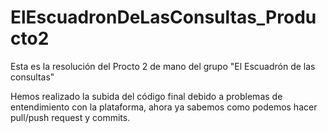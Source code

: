 # ElEscuadronDeLasConsultas_Producto2
Esta es la resolución del Procto 2 de mano del grupo "El Escuadrón de las consultas"

Hemos realizado la subida del código final debido a problemas de entendimiento con la plataforma,
ahora ya sabemos como podemos hacer pull/push request y commits.
